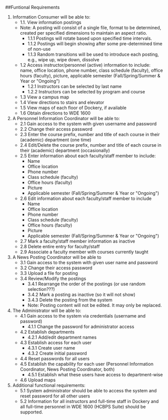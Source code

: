 ##Funtional Requirements

1. Information Consumer will be able to:
    * 1.1. View information postings
    * Note: A posting will consist of a single file, format to be determined, created per specified dimensions to maintain an aspect ratio.
        * 1.1.1 Postings will rotate based upon specified time intervals.
        * 1.1.2 Postings will begin showing after some pre-determined time of non-use
        * 1.1.3 Random transitions will be used to introduce each posting, e.g., wipe up, wipe down, dissolve
    * 1.2 Access instructor/personnel (active) information to include: name, office location, phone number, class schedule (faculty), office hours (faculty), picture, applicable semester (Fall/Spring/Summer & Year or "Ongoing")
        * 1.2.1 Instructors can be selected by last name
        * 1.2.2 Instructors can be selected by program and course
    * 1.3 View a campus map
    * 1.4 View directions to stairs and elevator
    * 1.5 View maps of each floor of Dockery, if available
    * 1.6 Obtain directions to WDE 1600
2. A Personnel Information Coordinator will be able to:
    * 2.1 Gain access to the system with given username and password
    * 2.2 Change their access password
    * 2.3 Enter the course prefix, number and title of each course in their (academic) department (one time)
    * 2.4 Edit/Delete the course prefix, number and title of each course in their (academic) department (occasionally)
    * 2.5 Enter information about each faculty/staff member to include: 
        * Name
        * Office location
        * Phone number
        * Class schedule (faculty)
        * Office hours (faculty)
        * Picture
        * Applicable semester (Fall/Spring/Summer & Year or "Ongoing")
    * 2.6 Edit information about each faculty/staff member to include 
        * Name
        * Office location
        * Phone number
        * Class schedule (faculty)
        * Office hours (faculty)
        * Picture
        * Applicable semester (Fall/Spring/Summer & Year or "Ongoing")
    * 2.7 Mark a faculty/staff member information as inactive
    * 2.8 Delete entire entry for faculty/staff
    * 2.9 Associate a faculty member with courses currently taught
3. A News Posting Coordinator will be able to
    * 3.1 Gain access to the system with given user name and password
    * 3.2 Change their access password
    * 3.3 Upload a file for posting
    * 3.4 Review/Modify the postings
        * 3.4.1 Rearrange the order of the postings (or use random selection???)
        * 3.4.2 Mark a posting as inactive (so it will not show)
        * 3.4.3 Delete the posting from the system
        * Note: Posting content will not be edited. It may only be replaced.
4. The Administrator will be able to:
    * 4.1 Gain access to the system via credentials (username and password)
        * 4.1.1 Change the password for administrator access
    * 4.2 Establish departments
        * 4.2.1 Add/edit department names
    * 4.3 Establish access for each user
        * 4.3.1 Create user name
        * 4.3.2 Create initial password
    * 4.4 Reset passwords for all users
    * 4.5 Establish the capability for each user (Personnel Information Coordinator, News Posting Coordinator, both)
        * 4.5.1 Establish what these users have access to department-wise
    * 4.6 Upload maps
5. Additional functional requirements:
    * 5.1 System administrator should be able to access the system and reset password for all other users
    * 5.2 Information for all instructors and full-time staff in Dockery and all full-time personnel in WDE 1600 (HCBPS Suite) should be supported.